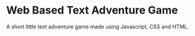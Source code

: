 # Web Based Text Adventure Game
 A short little text adventure game made using Javascript, CSS and HTML.
